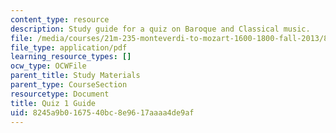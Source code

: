 ```yaml
---
content_type: resource
description: Study guide for a quiz on Baroque and Classical music.
file: /media/courses/21m-235-monteverdi-to-mozart-1600-1800-fall-2013/8245a9b0167540bc8e9617aaaa4de9af_MIT21M_235_F13_Exm_1_Guid.pdf
file_type: application/pdf
learning_resource_types: []
ocw_type: OCWFile
parent_title: Study Materials
parent_type: CourseSection
resourcetype: Document
title: Quiz 1 Guide
uid: 8245a9b0-1675-40bc-8e96-17aaaa4de9af
---
```

